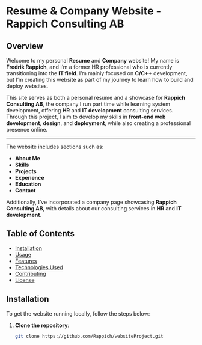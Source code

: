 # Resume & Company Website - Rappich Consulting AB

## Overview

Welcome to my personal **Resume** and **Company** website! My name is **Fredrik Rappich**, and I’m a former HR professional who is currently transitioning into the **IT field**. I’m mainly focused on **C/C++** development, but I’m creating this website as part of my journey to learn how to build and deploy websites. 

This site serves as both a personal resume and a showcase for **Rappich Consulting AB**, the company I run part time while learning system development, offering **HR** and **IT development** consulting services. Through this project, I aim to develop my skills in **front-end web development**, **design**, and **deployment**, while also creating a professional presence online.

---

The website includes sections such as:
- **About Me**
- **Skills**
- **Projects**
- **Experience**
- **Education**
- **Contact**

Additionally, I’ve incorporated a company page showcasing **Rappich Consulting AB**, with details about our consulting services in **HR** and **IT development**.

## Table of Contents

- [Installation](#installation)
- [Usage](#usage)
- [Features](#features)
- [Technologies Used](#technologies-used)
- [Contributing](#contributing)
- [License](#license)


## Installation

To get the website running locally, follow the steps below:

1. **Clone the repository**:
   ```bash
   git clone https://github.com/Rappich/websiteProject.git
